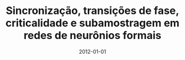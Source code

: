 ---
title: "Sincronização, transições de fase, criticalidade e subamostragem em redes de neurônios formais"
collection: publications
date: 2012-01-01
year: 2012
venue: 'Universidade Federal de Santa Catarina, SC, Brasil'
paperurl: 'http://www.tede.ufsc.br/teses/PFSC0216-D.pdf'
citation: ' Maurício Schappo, &quot;Sincronização, transições de fase, criticalidade e subamostragem em redes de neurônios formais.&quot; Universidade Federal de Santa Catarina, SC, Brasil, 2012.'
pubtype:  thesis
---